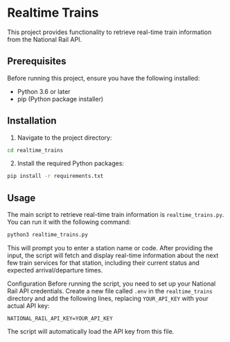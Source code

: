 # Realtime Trains

This project provides functionality to retrieve real-time train information from the National Rail API.

## Prerequisites

Before running this project, ensure you have the following installed:

- Python 3.6 or later
- pip (Python package installer)

## Installation

1. Navigate to the project directory:

```bash
cd realtime_trains
```

2. Install the required Python packages:

```bash
pip install -r requirements.txt
```

## Usage

The main script to retrieve real-time train information is `realtime_trains.py`. You can run it with the following command:

```bash
python3 realtime_trains.py
```

This will prompt you to enter a station name or code. After providing the input, the script will fetch and display real-time information about the next few train services for that station, including their current status and expected arrival/departure times.

Configuration
Before running the script, you need to set up your National Rail API credentials. Create a new file called `.env` in the `realtime_trains` directory and add the following lines, replacing `YOUR_API_KEY` with your actual API key:

```text
NATIONAL_RAIL_API_KEY=YOUR_API_KEY
```

The script will automatically load the API key from this file.